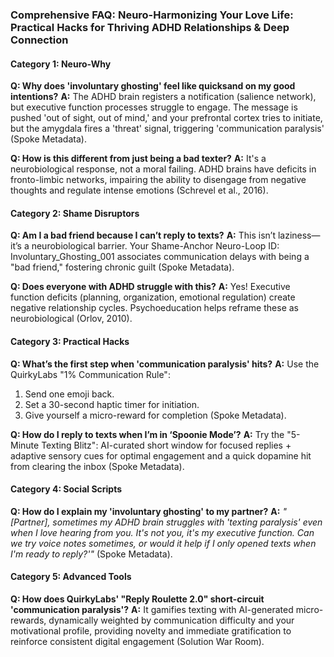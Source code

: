 ### **Comprehensive FAQ: Neuro-Harmonizing Your Love Life: Practical Hacks for Thriving ADHD Relationships & Deep Connection**

#### **Category 1: Neuro-Why**
**Q: Why does 'involuntary ghosting' feel like quicksand on my good intentions?**
**A:** The ADHD brain registers a notification (salience network), but executive function processes struggle to engage. The message is pushed 'out of sight, out of mind,' and your prefrontal cortex tries to initiate, but the amygdala fires a 'threat' signal, triggering 'communication paralysis' (Spoke Metadata).

**Q: How is this different from just being a bad texter?**
**A:** It's a neurobiological response, not a moral failing. ADHD brains have deficits in fronto-limbic networks, impairing the ability to disengage from negative thoughts and regulate intense emotions (Schrevel et al., 2016).

#### **Category 2: Shame Disruptors**
**Q: Am I a bad friend because I can’t reply to texts?**
**A:** This isn’t laziness—it’s a neurobiological barrier. Your Shame-Anchor Neuro-Loop ID: Involuntary_Ghosting_001 associates communication delays with being a "bad friend," fostering chronic guilt (Spoke Metadata).

**Q: Does everyone with ADHD struggle with this?**
**A:** Yes! Executive function deficits (planning, organization, emotional regulation) create negative relationship cycles. Psychoeducation helps reframe these as neurobiological (Orlov, 2010).

#### **Category 3: Practical Hacks**
**Q: What’s the first step when 'communication paralysis' hits?**
**A:** Use the QuirkyLabs "1% Communication Rule":
1. Send one emoji back.
2. Set a 30-second haptic timer for initiation.
3. Give yourself a micro-reward for completion (Spoke Metadata).

**Q: How do I reply to texts when I’m in ‘Spoonie Mode’?**
**A:** Try the "5-Minute Texting Blitz": AI-curated short window for focused replies + adaptive sensory cues for optimal engagement and a quick dopamine hit from clearing the inbox (Spoke Metadata).

#### **Category 4: Social Scripts**
**Q: How do I explain my 'involuntary ghosting' to my partner?**
**A:** *"[Partner], sometimes my ADHD brain struggles with 'texting paralysis' even when I love hearing from you. It's not you, it's my executive function. Can we try voice notes sometimes, or would it help if I only opened texts when I'm ready to reply?'"* (Spoke Metadata).

#### **Category 5: Advanced Tools**
**Q: How does QuirkyLabs' "Reply Roulette 2.0" short-circuit 'communication paralysis'?**
**A:** It gamifies texting with AI-generated micro-rewards, dynamically weighted by communication difficulty and your motivational profile, providing novelty and immediate gratification to reinforce consistent digital engagement (Solution War Room).